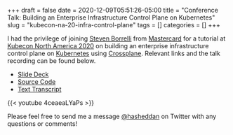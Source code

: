 +++ 
draft = false
date = 2020-12-09T05:51:26-05:00
title = "Conference Talk: Building an Enterprise Infrastructure Control Plane on Kubernetes"
slug = "kubecon-na-20-infra-control-plane" 
tags = []
categories = []
+++

I had the privilege of joining [Steven Borrelli](https://twitter.com/stevendborrelli) from [Mastercard](https://www.mastercard.us/en-us.html) for a tutorial at [Kubecon North America 2020](https://events.linuxfoundation.org/kubecon-cloudnativecon-north-america/) on building an enterprise infrastructure control plane on [Kubernetes](https://kubernetes.io/) using [Crossplane](https://crossplane.io/). Relevant links and the talk recording can be found below.


- [Slide Deck](https://static.sched.com/hosted_files/kccncna20/2a/Tutorial_%20Building%20an%20Enterprise%20Infrastructure%20Control%20Plane%20on%20Kubernetes.pdf)
- [Source Code](https://github.com/hasheddan/kc-provider-github)
- [Text Transcript](https://static.sched.com/hosted_files/kccncna20/1d/Text_Transcript_BWQP-2299.txt)

{{< youtube 4ceaeaLYaPs >}}

Please feel free to send me a message [@hasheddan](https://twitter.com/hasheddan) on Twitter with any questions or comments!
